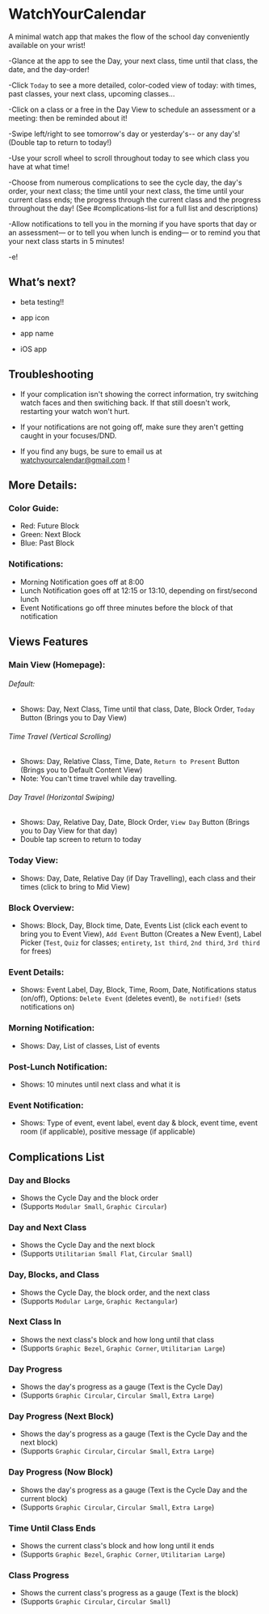 # WatchYourCalendar
A minimal watch app that makes the flow of the school day conveniently available on your wrist!

-Glance at the app to see the Day, your next class, time until that class, the date, and the day-order!

-Click `Today` to see a more detailed, color-coded view of today: with times, past classes, your next class, upcoming classes...

-Click on a class or a free in the Day View to schedule an assessment or a meeting: then be reminded about it!

-Swipe left/right to see tomorrow's day or yesterday's-- or any day's! (Double tap to return to today!)

-Use your scroll wheel to scroll throughout today to see which class you have at what time!

-Choose from numerous complications to see the cycle day, the day's order, your next class; the time until your next class, the time until your current class ends; the progress through the current class and the progress throughout the day! (See #complications-list for a full list and descriptions)

-Allow notifications to tell you in the morning if you have sports that day or an assessment— or to tell you when lunch is ending— or to remind you that your next class starts in 5 minutes!

-e!


## What’s next?
- beta testing!!

- app icon

- app name

- iOS app


## Troubleshooting

- If your complication isn't showing the correct information, try switching watch faces and then switiching back. If that still doesn't work, restarting your watch won't hurt.

- If your notifications are not going off, make sure they aren't getting caught in your focuses/DND.

- If you find any bugs, be sure to email us at watchyourcalendar@gmail.com !

## More Details:

### Color Guide:
- Red: Future Block
- Green: Next Block
- Blue: Past Block

### Notifications:
- Morning Notification goes off at 8:00
- Lunch Notification goes off at 12:15 or 13:10, depending on first/second lunch
- Event Notifications go off three minutes before the block of that notification


## Views Features
### Main View (Homepage):
###### Default:
- Shows: Day, Next Class, Time until that class, Date, Block Order, `Today` Button (Brings you to Day View)

###### Time Travel (Vertical Scrolling)
- Shows: Day, Relative Class, Time, Date, `Return to Present` Button (Brings you to Default Content View)
- Note: You can't time travel while day travelling.

###### Day Travel (Horizontal Swiping)
- Shows: Day, Relative Day, Date, Block Order, `View Day` Button (Brings you to Day View for that day)
- Double tap screen to return to today

### Today View:
- Shows: Day, Date, Relative Day (if Day Travelling), each class and their times (click to bring to Mid View)

### Block Overview:
- Shows: Block, Day, Block time, Date, Events List (click each event to bring you to Event View), `Add Event` Button (Creates a New Event), Label Picker (`Test`, `Quiz` for classes; `entirety`, `1st third`, `2nd third`, `3rd third` for frees)

### Event Details:
- Shows: Event Label, Day, Block, Time, Room, Date, Notifications status (on/off), Options: `Delete Event` (deletes event), `Be notified!` (sets notifications on)


### Morning Notification:
- Shows: Day, List of classes, List of events

### Post-Lunch Notification:
- Shows: 10 minutes until next class and what it is

### Event Notification:
- Shows: Type of event, event label, event day & block, event time, event room (if applicable), positive message (if applicable)

## Complications List

### Day and Blocks
- Shows the Cycle Day and the block order
- (Supports `Modular Small`, `Graphic Circular`)

<!-- ### Date and Day
- Shows the date and the Cycle Day
- (Supports `Modular Small`, `Graphic Circular`)

### Date and Blocks
- Shows the date and the block order
- (Supports `Modular Small`, `Graphic Circular`) -->

### Day and Next Class
- Shows the Cycle Day and the next block
- (Supports `Utilitarian Small Flat`, `Circular Small`)

### Day, Blocks, and Class
- Shows the Cycle Day, the block order, and the next class
- (Supports `Modular Large`, `Graphic Rectangular`)

### Next Class In
- Shows the next class's block and how long until that class
- (Supports `Graphic Bezel`, `Graphic Corner`, `Utilitarian Large`)

### Day Progress
- Shows the day's progress as a gauge (Text is the Cycle Day)
- (Supports `Graphic Circular`, `Circular Small`, `Extra Large`)

### Day Progress (Next Block)
- Shows the day's progress as a gauge (Text is the Cycle Day and the next block)
- (Supports `Graphic Circular`, `Circular Small`, `Extra Large`)

### Day Progress (Now Block)
- Shows the day's progress as a gauge (Text is the Cycle Day and the current block)
- (Supports `Graphic Circular`, `Circular Small`, `Extra Large`)

### Time Until Class Ends
- Shows the current class's block and how long until it ends
- (Supports `Graphic Bezel`, `Graphic Corner`, `Utilitarian Large`)

### Class Progress
- Shows the current class's progress as a gauge (Text is the block)
- (Supports `Graphic Circular`, `Circular Small`)
